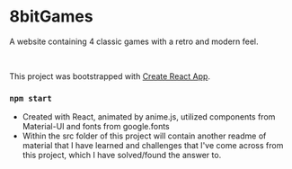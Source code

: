 # 8bitGames

A website containing 4 classic games with a retro and modern feel.

<br>

This project was bootstrapped with [Create React App](https://github.com/facebook/create-react-app).

### `npm start`

* Created with React, animated by anime.js, utilized components from Material-UI and fonts from google.fonts
* Within the src folder of this project will contain another readme of material that I have learned and challenges that I've come across from this project, which I have solved/found the answer to.
